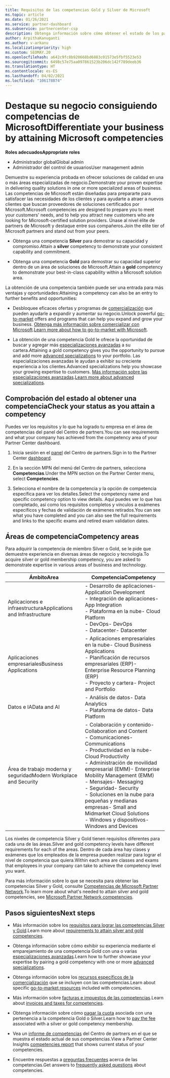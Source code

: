 ```yaml
---
title: Requisitos de las competencias Gold y Silver de Microsoft
ms.topic: article
ms.date: 01/26/2021
ms.service: partner-dashboard
ms.subservice: partnercenter-csp
description: Obtenga información sobre cómo obtener el estado de los partners de Microsoft y atraer a nuevos clientes que cumplan los requisitos de competencia de los niveles Gold y Silver.
author: ArpithaKanuganti
ms.author: v-arkanu
ms.localizationpriority: high
ms.custom: SEOMAY.20
ms.openlocfilehash: a642c9fc8b920668bd6883c01573e5fbf5523e53
ms.sourcegitcommit: 6498c57e75aa097861523b206dc142f789deeb36
ms.translationtype: HT
ms.contentlocale: es-ES
ms.lasthandoff: 04/02/2021
ms.locfileid: "106178874"
---
```

# <a name="differentiate-your-business-by-attaining-microsoft-competencies"></a><span data-ttu-id="f717f-103">Destaque su negocio consiguiendo competencias de Microsoft</span><span class="sxs-lookup"><span data-stu-id="f717f-103">Differentiate your business by attaining Microsoft competencies</span></span>

<span data-ttu-id="f717f-104">**Roles adecuados**</span><span class="sxs-lookup"><span data-stu-id="f717f-104">**Appropriate roles**</span></span>

- <span data-ttu-id="f717f-105">Administrador global</span><span class="sxs-lookup"><span data-stu-id="f717f-105">Global admin</span></span>
- <span data-ttu-id="f717f-106">Administrador del control de usuarios</span><span class="sxs-lookup"><span data-stu-id="f717f-106">User management admin</span></span>

<span data-ttu-id="f717f-107">Demuestre su experiencia probada en ofrecer soluciones de calidad en una o más áreas especializadas de negocio.</span><span class="sxs-lookup"><span data-stu-id="f717f-107">Demonstrate your proven expertise in delivering quality solutions in one or more specialized areas of business.</span></span> <span data-ttu-id="f717f-108">Las competencias de Microsoft están diseñadas para prepararte para satisfacer las necesidades de los clientes y para ayudarte a atraer a nuevos clientes que buscan proveedores de soluciones certificados por Microsoft.</span><span class="sxs-lookup"><span data-stu-id="f717f-108">Microsoft competencies are designed to prepare you to meet your customers' needs, and to help you attract new customers who are looking for Microsoft-certified solution providers.</span></span> <span data-ttu-id="f717f-109">Únase al nivel élite de partners de Microsoft y destaque entre sus compañeros.</span><span class="sxs-lookup"><span data-stu-id="f717f-109">Join the elite tier of Microsoft partners and stand out from your peers.</span></span>

- <span data-ttu-id="f717f-110">Obtenga una competencia **Silver** para demostrar su capacidad y compromiso.</span><span class="sxs-lookup"><span data-stu-id="f717f-110">Attain a **silver** competency to demonstrate your consistent capability and commitment.</span></span>

- <span data-ttu-id="f717f-111">Obtenga una competencia **Gold** para demostrar su capacidad superior dentro de un área de soluciones de Microsoft.</span><span class="sxs-lookup"><span data-stu-id="f717f-111">Attain a **gold** competency to demonstrate your best-in-class capability within a Microsoft solution area.</span></span>

<span data-ttu-id="f717f-112">La obtención de una competencia también puede ser una entrada para más ventajas y oportunidades:</span><span class="sxs-lookup"><span data-stu-id="f717f-112">Attaining a competency can also be an entry to further benefits and opportunities:</span></span>

- <span data-ttu-id="f717f-113">Desbloquee eficaces ofertas y programas de [comercialización](mpn-learn-about-go-to-market-benefits.md) que pueden ayudarle a expandir y aumentar su negocio.</span><span class="sxs-lookup"><span data-stu-id="f717f-113">Unlock powerful [go-to-market](mpn-learn-about-go-to-market-benefits.md) offers and programs that can help you expand and grow your business.</span></span> <span data-ttu-id="f717f-114">[Obtenga más información sobre comercializar con Microsoft](https://partner.microsoft.com/solutions/go-to-market).</span><span class="sxs-lookup"><span data-stu-id="f717f-114">[Learn more about how to go-to-market with Microsoft](https://partner.microsoft.com/solutions/go-to-market).</span></span>

- <span data-ttu-id="f717f-115">La obtención de una competencia Gold le ofrece la oportunidad de buscar y agregar más [especializaciones avanzadas](advanced-specializations.md) a su cartera.</span><span class="sxs-lookup"><span data-stu-id="f717f-115">Attaining a gold competency gives you the opportunity to pursue and add more [advanced specializations](advanced-specializations.md) to your portfolio.</span></span> <span data-ttu-id="f717f-116">Las especializaciones avanzadas le ayudan a exhibir su creciente experiencia a los clientes.</span><span class="sxs-lookup"><span data-stu-id="f717f-116">Advanced specializations help you showcase your growing expertise to customers.</span></span> <span data-ttu-id="f717f-117">[Más información sobre las especializaciones avanzadas](https://partner.microsoft.com/membership/advanced-specialization).</span><span class="sxs-lookup"><span data-stu-id="f717f-117">[Learn more about advanced specializations](https://partner.microsoft.com/membership/advanced-specialization).</span></span>

## <a name="check-your-status-as-you-attain-a-competency"></a><span data-ttu-id="f717f-118">Comprobación del estado al obtener una competencia</span><span class="sxs-lookup"><span data-stu-id="f717f-118">Check your status as you attain a competency</span></span>

<span data-ttu-id="f717f-119">Puedes ver los requisitos y lo que ha logrado tu empresa en el área de competencias del panel del Centro de partners.</span><span class="sxs-lookup"><span data-stu-id="f717f-119">You can see requirements and what your company has achieved from the competency area of your Partner Center dashboard.</span></span>

1. <span data-ttu-id="f717f-120">Inicia sesión en el [panel](https://partner.microsoft.com/dashboard/home) del Centro de partners.</span><span class="sxs-lookup"><span data-stu-id="f717f-120">Sign in to the Partner Center [dashboard](https://partner.microsoft.com/dashboard/home).</span></span>

2. <span data-ttu-id="f717f-121">En la sección MPN del menú del Centro de partners, selecciona **Competencias**.</span><span class="sxs-lookup"><span data-stu-id="f717f-121">Under the MPN section on the Partner Center menu, select **Competencies**.</span></span>

3. <span data-ttu-id="f717f-122">Selecciona el nombre de la competencia y la opción de competencia específica para ver los detalles.</span><span class="sxs-lookup"><span data-stu-id="f717f-122">Select the competency name and specific competency option to view details.</span></span> <span data-ttu-id="f717f-123">Aquí puedes ver lo que has completado, así como los requisitos completos y vínculos a exámenes específicos y fechas de validación de exámenes retirados.</span><span class="sxs-lookup"><span data-stu-id="f717f-123">You can see what you have completed and you can also see the full requirements and links to the specific exams and retired exam validation dates.</span></span>

## <a name="competency-areas"></a><span data-ttu-id="f717f-124">Áreas de competencia</span><span class="sxs-lookup"><span data-stu-id="f717f-124">Competency areas</span></span>

<span data-ttu-id="f717f-125">Para adquirir la competencia de miembro Silver o Gold, se le pide que demuestre experiencia en diversas áreas de negocio y tecnología.</span><span class="sxs-lookup"><span data-stu-id="f717f-125">To acquire silver or gold membership competency, you are asked to demonstrate expertise in various areas of business and technology.</span></span>

|<span data-ttu-id="f717f-126">**Ámbito**</span><span class="sxs-lookup"><span data-stu-id="f717f-126">**Area**</span></span>            |<span data-ttu-id="f717f-127">**Competencia**</span><span class="sxs-lookup"><span data-stu-id="f717f-127">**Competency**</span></span>                    |
|--------------------|--------------------------------|
|<span data-ttu-id="f717f-128">Aplicaciones e infraestructura</span><span class="sxs-lookup"><span data-stu-id="f717f-128">Applications and Infrastructure</span></span>| <span data-ttu-id="f717f-129">- Desarrollo de aplicaciones</span><span class="sxs-lookup"><span data-stu-id="f717f-129">- Application Development</span></span><br/> <span data-ttu-id="f717f-130">- Integración de aplicaciones</span><span class="sxs-lookup"><span data-stu-id="f717f-130">- App Integration</span></span><br/> <span data-ttu-id="f717f-131">- Plataforma en la nube</span><span class="sxs-lookup"><span data-stu-id="f717f-131">- Cloud Platform</span></span><br/> <span data-ttu-id="f717f-132">- DevOps</span><span class="sxs-lookup"><span data-stu-id="f717f-132">- DevOps</span></span><br/> <span data-ttu-id="f717f-133">- Datacenter</span><span class="sxs-lookup"><span data-stu-id="f717f-133">- Datacenter</span></span> |
|<span data-ttu-id="f717f-134">Aplicaciones empresariales</span><span class="sxs-lookup"><span data-stu-id="f717f-134">Business Applications</span></span> | <span data-ttu-id="f717f-135">- Aplicaciones empresariales en la nube</span><span class="sxs-lookup"><span data-stu-id="f717f-135">- Cloud Business Applications</span></span></br> <span data-ttu-id="f717f-136">- Planificación de recursos empresariales (ERP)</span><span class="sxs-lookup"><span data-stu-id="f717f-136">- Enterprise Resource Planning (ERP)</span></span></br> <span data-ttu-id="f717f-137">- Proyecto y cartera</span><span class="sxs-lookup"><span data-stu-id="f717f-137">- Project and Portfolio</span></span> |
|<span data-ttu-id="f717f-138">Datos e IA</span><span class="sxs-lookup"><span data-stu-id="f717f-138">Data and AI</span></span>| <span data-ttu-id="f717f-139">- Análisis de datos</span><span class="sxs-lookup"><span data-stu-id="f717f-139">- Data Analytics</span></span><br/> <span data-ttu-id="f717f-140">- Plataforma de datos</span><span class="sxs-lookup"><span data-stu-id="f717f-140">- Data Platform</span></span> |
|<span data-ttu-id="f717f-141">Área de trabajo moderna y seguridad</span><span class="sxs-lookup"><span data-stu-id="f717f-141">Modern Workplace and Security</span></span> | <span data-ttu-id="f717f-142">- Colaboración y contenido</span><span class="sxs-lookup"><span data-stu-id="f717f-142">- Collaboration and Content</span></span><br/> <span data-ttu-id="f717f-143">- Comunicaciones</span><span class="sxs-lookup"><span data-stu-id="f717f-143">- Communications</span></span><br/> <span data-ttu-id="f717f-144">- Productividad en la nube</span><span class="sxs-lookup"><span data-stu-id="f717f-144">- Cloud Productivity</span></span><br/> <span data-ttu-id="f717f-145">- Administración de movilidad empresarial (EMM)</span><span class="sxs-lookup"><span data-stu-id="f717f-145">- Enterprise Mobility Management (EMM)</span></span><br/> <span data-ttu-id="f717f-146">- Mensajes</span><span class="sxs-lookup"><span data-stu-id="f717f-146">- Messaging</span></span><br/> <span data-ttu-id="f717f-147">- Seguridad</span><span class="sxs-lookup"><span data-stu-id="f717f-147">- Security</span></span><br/> <span data-ttu-id="f717f-148">- Soluciones en la nube para pequeñas y medianas empresas</span><span class="sxs-lookup"><span data-stu-id="f717f-148">- Small and Midmarket Cloud Solutions</span></span><br/> <span data-ttu-id="f717f-149">- Windows y dispositivos</span><span class="sxs-lookup"><span data-stu-id="f717f-149">- Windows and Devices</span></span> |

<span data-ttu-id="f717f-150">Los niveles de competencia Silver y Gold tienen requisitos diferentes para cada una de las áreas.</span><span class="sxs-lookup"><span data-stu-id="f717f-150">Silver and gold competency levels have different requirements for each of the areas.</span></span> <span data-ttu-id="f717f-151">Dentro de cada área hay clases y exámenes que los empleados de la empresa pueden realizar para lograr el nivel de competencia que quiera.</span><span class="sxs-lookup"><span data-stu-id="f717f-151">Within each area are classes and exams that employees in your company can take to achieve the competency level you want.</span></span> 

<span data-ttu-id="f717f-152">Para más información sobre lo que se necesita para obtener las competencias Silver y Gold, consulte [Competencias de Microsoft Partner Network](https://partner.microsoft.com/membership/competencies).</span><span class="sxs-lookup"><span data-stu-id="f717f-152">To learn more about what's needed to attain silver and gold competencies, see [Microsoft Partner Network competencies](https://partner.microsoft.com/membership/competencies).</span></span>

## <a name="next-steps"></a><span data-ttu-id="f717f-153">Pasos siguientes</span><span class="sxs-lookup"><span data-stu-id="f717f-153">Next steps</span></span>

- <span data-ttu-id="f717f-154">Más información sobre los [requisitos para lograr las competencias Silver y Gold](https://partner.microsoft.com/membership/competencies).</span><span class="sxs-lookup"><span data-stu-id="f717f-154">Learn more about [requirements to attain silver and gold competencies](https://partner.microsoft.com/membership/competencies).</span></span>

- <span data-ttu-id="f717f-155">Obtenga información sobre cómo exhibir su experiencia mediante el emparejamiento de una competencia Gold con una o varias [especializaciones avanzadas](advanced-specializations.md).</span><span class="sxs-lookup"><span data-stu-id="f717f-155">Learn how to further showcase your expertise by pairing a gold competency with one or more [advanced specializations](advanced-specializations.md).</span></span>

- <span data-ttu-id="f717f-156">Obtenga información sobre los [recursos específicos de la comercialización](mpn-learn-about-go-to-market-benefits.md) que se incluyen con las competencias.</span><span class="sxs-lookup"><span data-stu-id="f717f-156">Learn about specific [go-to-market resources](mpn-learn-about-go-to-market-benefits.md) included with competencies.</span></span>

- <span data-ttu-id="f717f-157">Más información sobre [facturas e impuestos de las competencias](mpn-view-print-maps-invoice.md).</span><span class="sxs-lookup"><span data-stu-id="f717f-157">Learn about [invoices and taxes for competencies](mpn-view-print-maps-invoice.md).</span></span>

- <span data-ttu-id="f717f-158">Obtenga información sobre cómo [pagar la cuota](mpn-pay-fee-silver-gold-competency.md) asociada con una pertenencia a la competencia Gold o Silver.</span><span class="sxs-lookup"><span data-stu-id="f717f-158">Learn how to [pay the fee](mpn-pay-fee-silver-gold-competency.md) associated with a silver or gold competency membership.</span></span>

- <span data-ttu-id="f717f-159">Vea un [informe de competencias](pci-competencies-report.md) del Centro de partners en el que se muestra el estado actual de sus competencias.</span><span class="sxs-lookup"><span data-stu-id="f717f-159">View a Partner Center Insights [competencies report](pci-competencies-report.md) that shows current status of your competencies.</span></span>

- <span data-ttu-id="f717f-160">Encuentre respuestas a [preguntas frecuentes](competencies-faq.md) acerca de las competencias.</span><span class="sxs-lookup"><span data-stu-id="f717f-160">Get answers to [frequently asked questions](competencies-faq.md) about competencies.</span></span>

